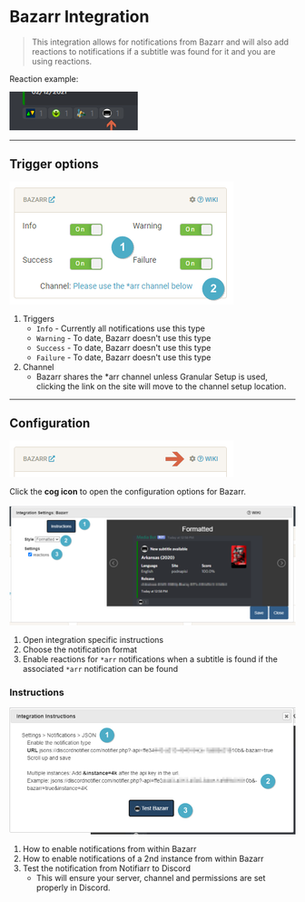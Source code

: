 # Bazarr Integration

> This integration allows for notifications from Bazarr and will also add reactions to notifications if a subtitle was found for it and you are using reactions.

Reaction example:

![!reaction](images/Bazarr/reaction.png "Reaction")

---

## Trigger options

![!triggers-channels](images/Bazarr/triggers-channels.png "Triggers and Channels")

1. Triggers
    - `Info` - Currently all notifications use this type
    - `Warning` - To date, Bazarr doesn't use this type
    - `Success` - To date, Bazarr doesn't use this type
    - `Failure` - To date, Bazarr doesn't use this type
1. Channel
    - Bazarr shares the *arr channel unless Granular Setup is used, clicking the link on the site will move to the channel setup location.

---

## Configuration

![!open-configuration](images/Bazarr/open-configuration.png "Open Configuration Window")

Click the **cog icon** to open the configuration options for Bazarr.

![!configuration](images/Bazarr/configuration.png "Configuration Window")

1. Open integration specific instructions
1. Choose the notification format
1. Enable reactions for `*arr` notifications when a subtitle is found if the associated `*arr` notification can be found

### Instructions

![!instructions](images/Bazarr/instructions.png "Instructions Window")

1. How to enable notifications from within Bazarr
1. How to enable notifications of a 2nd instance from within Bazarr
1. Test the notification from Notifiarr to Discord
    - This will ensure your server, channel and permissions are set properly in Discord.
